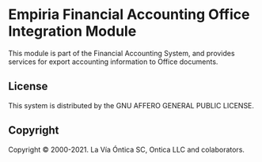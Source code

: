 ﻿# Empiria Financial Accounting Office Integration Module

This module is part of the Financial Accounting System, and provides
services for export accounting information to Office documents.

## License

This system is distributed by the GNU AFFERO GENERAL PUBLIC LICENSE.

## Copyright

Copyright © 2000-2021. La Vía Óntica SC, Ontica LLC and colaborators.
